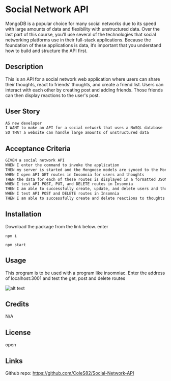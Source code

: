 # Social Network API
MongoDB is a popular choice for many social networks due to its speed with large amounts of data and flexibility with unstructured data. Over the last part of this course, you’ll use several of the technologies that social networking platforms use in their full-stack applications. Because the foundation of these applications is data, it’s important that you understand how to build and structure the API first.

## Description

This is an API for a social network web application where users can share their thoughts, react to friends’ thoughts, and create a friend list. Users can interact with each other by creating post and adding friends. Those friends can then display reactions to the user's post.

## User Story

```md
AS new developer
I WANT to make an API for a social network that uses a NoSQL database
SO THAT a website can handle large amounts of unstructured data
```

## Acceptance Criteria

```md
GIVEN a social network API
WHEN I enter the command to invoke the application
THEN my server is started and the Mongoose models are synced to the MongoDB database
WHEN I open API GET routes in Insomnia for users and thoughts
THEN the data for each of these routes is displayed in a formatted JSON
WHEN I test API POST, PUT, and DELETE routes in Insomnia
THEN I am able to successfully create, update, and delete users and thoughts in my database
WHEN I test API POST and DELETE routes in Insomnia
THEN I am able to successfully create and delete reactions to thoughts and add and remove friends to a user’s friend list
```

## Installation

Download the package from the link below. enter 
```
npm i
```
```
npm start
``` 

## Usage

This program is to be used with a program like insomniac.  Enter the address of localhost:3001 and test the get, post and delete routes

![alt text](./Assets/images/Untitled_%20Nov%2030%2C%202022%2011_47%20PM.gif)

## Credits

N/A

## License

open

## Links

Github repo:
https://github.com/ColeS82/Social-Network-API